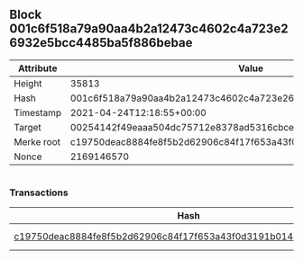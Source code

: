 ## Block 001c6f518a79a90aa4b2a12473c4602c4a723e26932e5bcc4485ba5f886bebae

Attribute | Value
--- | ---
Height | 35813
Hash | 001c6f518a79a90aa4b2a12473c4602c4a723e26932e5bcc4485ba5f886bebae
Timestamp | 2021-04-24T12:18:55+00:00
Target | 00254142f49eaaa504dc75712e8378ad5316cbcead634704b3734b6271167cc4
Merke root | c19750deac8884fe8f5b2d62906c84f17f653a43f0d3191b01492a5c4af1a2b9
Nonce | 2169146570

```

```

### Transactions

Hash | Amount
--- | ---
[c19750deac8884fe8f5b2d62906c84f17f653a43f0d3191b01492a5c4af1a2b9](c19750deac8884fe8f5b2d62906c84f17f653a43f0d3191b01492a5c4af1a2b9.md) | 10.00000000 SKEPTI 
